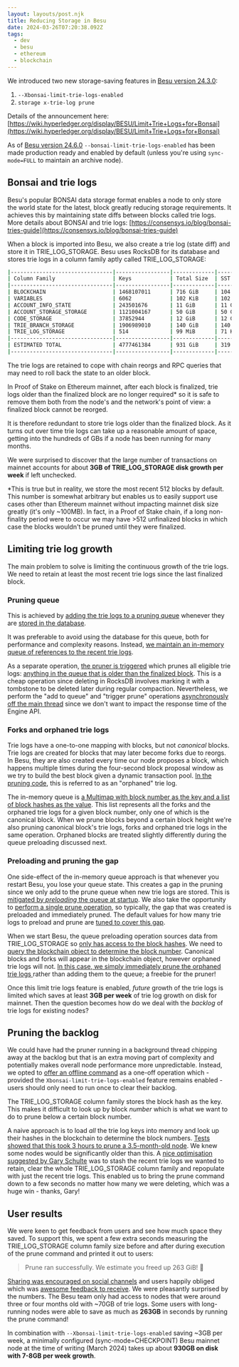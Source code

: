 ```yaml
---
layout: layouts/post.njk
title: Reducing Storage in Besu
date: 2024-03-26T07:20:38.092Z
tags:
  - dev
  - besu
  - ethereum
  - blockchain
---
```

We introduced two new storage-saving features in [Besu version 24.3.0](https://github.com/hyperledger/besu/releases/tag/24.3.0): 
1. `--Xbonsai-limit-trie-logs-enabled`
2. `storage x-trie-log prune`

Details of the announcement here:
[https://wiki.hyperledger.org/display/BESU/Limit+Trie+Logs+for+Bonsai](https://wiki.hyperledger.org/display/BESU/Limit+Trie+Logs+for+Bonsai)

A﻿s of [Besu version 24.6.0](https://github.com/hyperledger/besu/releases/tag/24.6.0) `--bonsai-limit-trie-logs-enabled` has been made production ready and enabled by default (unless you're using `sync-mode=FULL` to maintain an archive node).

## Bonsai and trie logs

Besu's popular BONSAI data storage format enables a node to only store the world state for the latest, block greatly reducing storage requirements. It achieves this by maintaining state diffs between blocks called trie logs. More details about BONSAI and trie logs: [https://consensys.io/blog/bonsai-tries-guide](https://consensys.io/blog/bonsai-tries-guide)

When a block is imported into Besu, we also create a trie log (state diff) and store it in TRIE_LOG_STORAGE. Besu uses RocksDB for its database and stores trie logs in a column family aptly called TRIE_LOG_STORAGE:


```bash
|--------------------------------|-----------------|-------------|-----------------|------------------|
| Column Family                  | Keys            | Total Size  | SST Files Size  | Blob Files Size  |
|--------------------------------|-----------------|-------------|-----------------|------------------|
| BLOCKCHAIN                     | 1468107011      | 716 GiB     | 104 GiB         | 612 GiB          |
| VARIABLES                      | 6062            | 102 KiB     | 102 KiB         | 0 B              |
| ACCOUNT_INFO_STATE             | 243501676       | 11 GiB      | 11 GiB          | 0 B              |
| ACCOUNT_STORAGE_STORAGE        | 1121004167      | 50 GiB      | 50 GiB          | 0 B              |
| CODE_STORAGE                   | 37852944        | 12 GiB      | 12 GiB          | 0 B              |
| TRIE_BRANCH_STORAGE            | 1906989010      | 140 GiB     | 140 GiB         | 0 B              |
| TRIE_LOG_STORAGE               | 514             | 99 MiB      | 71 KiB          | 99 MiB           |
|--------------------------------|-----------------|-------------|-----------------|------------------|
| ESTIMATED TOTAL                | 4777461384      | 931 GiB     | 319 GiB         | 612 GiB          |
|--------------------------------|-----------------|-------------|-----------------|------------------|
```


The trie logs are retained to cope with chain reorgs and RPC queries that may need to roll back the state to an older block. 

In Proof of Stake on Ethereum mainnet, after each block is finalized, trie logs older than the finalized block are no longer required* so it is safe to remove them both from the node's and the network's point of view: a finalized block cannot be reorged.

It is therefore redundant to store trie logs older than the finalized block. As it turns out over time trie logs can take up a reasonable amount of space, getting into the hundreds of GBs if a node has been running for many months.

We were surprised to discover that the large number of transactions on mainnet accounts for about **3GB of TRIE_LOG_STORAGE disk growth per week** if left unchecked.

\*This is true but in reality, we store the most recent 512 blocks by default. This number is somewhat arbitrary but enables us to easily support use cases other than Ethereum mainnet without impacting mainnet disk size greatly (it's only ~100MB). In fact, in a Proof of Stake chain, if a long non-finality period were to occur we may have >512 unfinalized blocks in which case the blocks wouldn't be pruned until they were finalized.


## Limiting trie log growth

The main problem to solve is limiting the continuous growth of the trie logs. We need to retain at least the most recent trie logs since the last finalized block. 

### Pruning queue

This is achieved by [adding the trie logs to a pruning queue](https://github.com/hyperledger/besu/blob/e56a37da110e78a843460f6d6580521b787401cb/ethereum/core/src/main/java/org/hyperledger/besu/ethereum/trie/bonsai/trielog/TrieLogPruner.java#L183) whenever they are [stored in the database](https://github.com/hyperledger/besu/blob/e56a37da110e78a843460f6d6580521b787401cb/ethereum/core/src/main/java/org/hyperledger/besu/ethereum/trie/bonsai/trielog/TrieLogManager.java#L78-L79).

It was preferable to avoid using the database for this queue, both for performance and complexity reasons. Instead, [we maintain an in-memory queue of references to the recent trie logs](https://github.com/hyperledger/besu/blob/e56a37da110e78a843460f6d6580521b787401cb/ethereum/core/src/main/java/org/hyperledger/besu/ethereum/trie/bonsai/trielog/TrieLogPruner.java#L50-L51).

As a separate operation, [the pruner is triggered](https://github.com/hyperledger/besu/blob/e56a37da110e78a843460f6d6580521b787401cb/ethereum/core/src/main/java/org/hyperledger/besu/ethereum/trie/bonsai/trielog/TrieLogPruner.java#L184) which prunes all eligible trie logs: [anything in the queue that is older than the finalized block](https://github.com/hyperledger/besu/blob/e56a37da110e78a843460f6d6580521b787401cb/ethereum/core/src/main/java/org/hyperledger/besu/ethereum/trie/bonsai/trielog/TrieLogPruner.java#L142-L145). This is a cheap operation since deleting in RocksDB involves marking it with a tombstone to be deleted later during regular compaction. Nevertheless, we perform the "add to queue" and "trigger prune" operations [asynchronously off the main thread](https://github.com/hyperledger/besu/blob/e56a37da110e78a843460f6d6580521b787401cb/ethereum/core/src/main/java/org/hyperledger/besu/ethereum/trie/bonsai/trielog/TrieLogPruner.java#L181) since we don't want to impact the response time of the Engine API.

### Forks and orphaned trie logs

Trie logs have a one-to-one mapping with blocks, but not _canonical_ blocks. Trie logs are created for blocks that may later become forks due to reorgs. In Besu, they are also created every time our node proposes a block, which happens multiple times during the four-second block proposal window as we try to build the best block given a dynamic transaction pool. [In the pruning code](https://github.com/hyperledger/besu/blob/2eca4d5a4e0535655195ea1da58e34a7570e176b/ethereum/core/src/main/java/org/hyperledger/besu/ethereum/trie/bonsai/trielog/TrieLogPruner.java#L89), this is referred to as an "orphaned" trie log.

The in-memory queue is [a Multimap with block number as the key and a list of block hashes as the value](https://github.com/hyperledger/besu/blob/2eca4d5a4e0535655195ea1da58e34a7570e176b/ethereum/core/src/main/java/org/hyperledger/besu/ethereum/trie/bonsai/trielog/TrieLogPruner.java#L50-L51). This list represents all the forks and the orphaned trie logs for a given block number, only one of which is the canonical block. When we prune blocks beyond a certain block height we're also pruning canonical block's trie logs, forks and orphaned trie logs in the same operation. Orphaned blocks are treated slightly differently during the queue preloading discussed next.

### Preloading and pruning the gap
One side-effect of the in-memory queue approach is that whenever you restart Besu, you lose your queue state. This creates a gap in the pruning since we only add to the prune queue when new trie logs are stored. This is [mitigated by _preloading_ the queue at startup](https://github.com/hyperledger/besu/blob/e56a37da110e78a843460f6d6580521b787401cb/ethereum/core/src/main/java/org/hyperledger/besu/ethereum/trie/bonsai/trielog/TrieLogPruner.java#L69-L101). We also take the opportunity to [perform a single prune operation](https://github.com/hyperledger/besu/blob/e56a37da110e78a843460f6d6580521b787401cb/ethereum/core/src/main/java/org/hyperledger/besu/ethereum/trie/bonsai/trielog/TrieLogPruner.java#L96), so typically, the gap that was created is preloaded and immediately pruned. The default values for how many trie logs to preload and prune are [tuned to cover this gap](https://github.com/hyperledger/besu/blob/e56a37da110e78a843460f6d6580521b787401cb/ethereum/core/src/main/java/org/hyperledger/besu/ethereum/worldstate/DataStorageConfiguration.java#L62-L63).

When we start Besu, the queue preloading operation sources data from TRIE_LOG_STORAGE so [only has access to the block hashes](https://github.com/hyperledger/besu/blob/2eca4d5a4e0535655195ea1da58e34a7570e176b/ethereum/core/src/main/java/org/hyperledger/besu/ethereum/trie/bonsai/trielog/TrieLogPruner.java#L78). We need to [query the blockchain object to determine the block number](https://github.com/hyperledger/besu/blob/2eca4d5a4e0535655195ea1da58e34a7570e176b/ethereum/core/src/main/java/org/hyperledger/besu/ethereum/trie/bonsai/trielog/TrieLogPruner.java#L84-L86). Canonical blocks and forks will appear in the blockchain object, however orphaned trie logs will not. [In this case, we simply immediately prune the orphaned trie logs ](https://github.com/hyperledger/besu/blob/2eca4d5a4e0535655195ea1da58e34a7570e176b/ethereum/core/src/main/java/org/hyperledger/besu/ethereum/trie/bonsai/trielog/TrieLogPruner.java#L88-L92)rather than adding them to the queue; a freebie for the pruner!

Once this limit trie logs feature is enabled, _future_ growth of the trie logs is limited which saves at least **3GB per week** of trie log growth on disk for mainnet. Then the question becomes how do we deal with the _backlog_ of trie logs for existing nodes?

## Pruning the backlog

We could have had the pruner running in a background thread chipping away at the backlog but that is an extra moving part of complexity and potentially makes overall node performance more unpredictable.
Instead, we opted to [offer an offline command](https://github.com/hyperledger/besu/blob/e56a37da110e78a843460f6d6580521b787401cb/besu/src/main/java/org/hyperledger/besu/cli/subcommands/storage/TrieLogSubCommand.java#L114-L120) as a one-off operation which - provided the `Xbonsai-limit-trie-logs-enabled` feature remains enabled - users should only need to run once to clear their backlog.

The TRIE_LOG_STORAGE column family stores the block hash as the key. This makes it difficult to look up by block _number_ which is what we want to do to prune below a certain block number. 

A naive approach is to load _all_ the trie log keys into memory and look up their hashes in the blockchain to determine the block numbers. [Tests showed that this took 3 hours to prune a 3.5-month-old node](https://github.com/hyperledger/besu/pull/6188#issuecomment-1851081569). We knew some nodes would be significantly older than this. A [nice optimisation suggested by Gary Schulte](https://github.com/hyperledger/besu/pull/6188#discussion_r1424650025) was to stash the recent trie logs we wanted to retain, clear the whole TRIE_LOG_STORAGE column family and repopulate with just the recent trie logs. This enabled us to bring the prune command down to a few seconds no matter how many we were deleting, which was a huge win - thanks, Gary!

## User results

We were keen to get feedback from users and see how much space they saved. To support this, we spent a few extra seconds measuring the TRIE_LOG_STORAGE column family size before and after during execution of the prune command and printed it out to users:
> Prune ran successfully. We estimate you freed up 263 GiB! 🚀

[Sharing was encouraged on social channels](https://www.reddit.com/r/ethfinance/comments/1b9gurw/comment/ktvthnu) and users happily obliged which was [awesome feedback to receive](https://old.reddit.com/r/ethstaker/comments/1bcb6rl/new_besu_update_is_awesome/). We were pleasantly surprised by the numbers. The Besu team only had access to nodes that were around three or four months old with ~70GB of trie logs. Some users with long-running nodes were able to save as much as **263GB** in seconds by running the prune command!

In combination with `--Xbonsai-limit-trie-logs-enabled` saving ~3GB per week, a minimally configured (sync-mode=CHECKPOINT) Besu mainnet node at the time of writing (March 2024) takes up about **930GB on disk with 7-8GB per week growth**.
